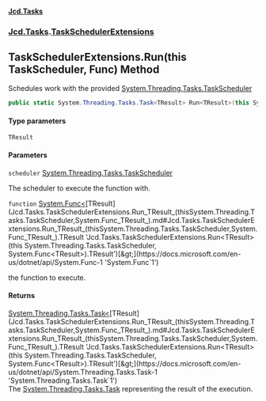 #### [Jcd.Tasks](index.md 'index')
### [Jcd.Tasks](Jcd.Tasks.md 'Jcd.Tasks').[TaskSchedulerExtensions](Jcd.Tasks.TaskSchedulerExtensions.md 'Jcd.Tasks.TaskSchedulerExtensions')

## TaskSchedulerExtensions.Run<TResult>(this TaskScheduler, Func<TResult>) Method

Schedules work with the provided [System.Threading.Tasks.TaskScheduler](https://docs.microsoft.com/en-us/dotnet/api/System.Threading.Tasks.TaskScheduler 'System.Threading.Tasks.TaskScheduler')

```csharp
public static System.Threading.Tasks.Task<TResult> Run<TResult>(this System.Threading.Tasks.TaskScheduler scheduler, System.Func<TResult> function);
```
#### Type parameters

<a name='Jcd.Tasks.TaskSchedulerExtensions.Run_TResult_(thisSystem.Threading.Tasks.TaskScheduler,System.Func_TResult_).TResult'></a>

`TResult`
#### Parameters

<a name='Jcd.Tasks.TaskSchedulerExtensions.Run_TResult_(thisSystem.Threading.Tasks.TaskScheduler,System.Func_TResult_).scheduler'></a>

`scheduler` [System.Threading.Tasks.TaskScheduler](https://docs.microsoft.com/en-us/dotnet/api/System.Threading.Tasks.TaskScheduler 'System.Threading.Tasks.TaskScheduler')

The scheduler to execute the function with.

<a name='Jcd.Tasks.TaskSchedulerExtensions.Run_TResult_(thisSystem.Threading.Tasks.TaskScheduler,System.Func_TResult_).function'></a>

`function` [System.Func&lt;](https://docs.microsoft.com/en-us/dotnet/api/System.Func-1 'System.Func`1')[TResult](Jcd.Tasks.TaskSchedulerExtensions.Run_TResult_(thisSystem.Threading.Tasks.TaskScheduler,System.Func_TResult_).md#Jcd.Tasks.TaskSchedulerExtensions.Run_TResult_(thisSystem.Threading.Tasks.TaskScheduler,System.Func_TResult_).TResult 'Jcd.Tasks.TaskSchedulerExtensions.Run<TResult>(this System.Threading.Tasks.TaskScheduler, System.Func<TResult>).TResult')[&gt;](https://docs.microsoft.com/en-us/dotnet/api/System.Func-1 'System.Func`1')

the function to execute.

#### Returns
[System.Threading.Tasks.Task&lt;](https://docs.microsoft.com/en-us/dotnet/api/System.Threading.Tasks.Task-1 'System.Threading.Tasks.Task`1')[TResult](Jcd.Tasks.TaskSchedulerExtensions.Run_TResult_(thisSystem.Threading.Tasks.TaskScheduler,System.Func_TResult_).md#Jcd.Tasks.TaskSchedulerExtensions.Run_TResult_(thisSystem.Threading.Tasks.TaskScheduler,System.Func_TResult_).TResult 'Jcd.Tasks.TaskSchedulerExtensions.Run<TResult>(this System.Threading.Tasks.TaskScheduler, System.Func<TResult>).TResult')[&gt;](https://docs.microsoft.com/en-us/dotnet/api/System.Threading.Tasks.Task-1 'System.Threading.Tasks.Task`1')  
The [System.Threading.Tasks.Task](https://docs.microsoft.com/en-us/dotnet/api/System.Threading.Tasks.Task 'System.Threading.Tasks.Task') representing the result of the execution.